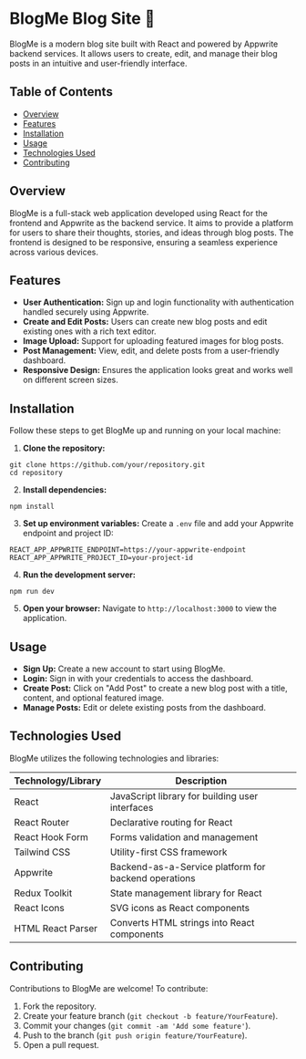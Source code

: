 # BlogMe Blog Site 📝

BlogMe is a modern blog site built with React and powered by Appwrite backend services. It allows users to create, edit, and manage their blog posts in an intuitive and user-friendly interface.

## Table of Contents

- [Overview](#overview)
- [Features](#features)
- [Installation](#installation)
- [Usage](#usage)
- [Technologies Used](#technologies-used)
- [Contributing](#contributing)

## Overview

BlogMe is a full-stack web application developed using React for the frontend and Appwrite as the backend service. It aims to provide a platform for users to share their thoughts, stories, and ideas through blog posts. The frontend is designed to be responsive, ensuring a seamless experience across various devices.

## Features

- **User Authentication:** Sign up and login functionality with authentication handled securely using Appwrite.
- **Create and Edit Posts:** Users can create new blog posts and edit existing ones with a rich text editor.
- **Image Upload:** Support for uploading featured images for blog posts.
- **Post Management:** View, edit, and delete posts from a user-friendly dashboard.
- **Responsive Design:** Ensures the application looks great and works well on different screen sizes.

## Installation

Follow these steps to get BlogMe up and running on your local machine:

1. **Clone the repository:**

```
git clone https://github.com/your/repository.git
cd repository
```

2. **Install dependencies:**

```
npm install
```

3. **Set up environment variables:**
   Create a `.env` file and add your Appwrite endpoint and project ID:

```
REACT_APP_APPWRITE_ENDPOINT=https://your-appwrite-endpoint
REACT_APP_APPWRITE_PROJECT_ID=your-project-id
```

4. **Run the development server:**

```
npm run dev
```

5. **Open your browser:**
   Navigate to `http://localhost:3000` to view the application.

## Usage

- **Sign Up:** Create a new account to start using BlogMe.
- **Login:** Sign in with your credentials to access the dashboard.
- **Create Post:** Click on "Add Post" to create a new blog post with a title, content, and optional featured image.
- **Manage Posts:** Edit or delete existing posts from the dashboard.

## Technologies Used

BlogMe utilizes the following technologies and libraries:

| Technology/Library | Description                                          |
| ------------------ | ---------------------------------------------------- |
| React              | JavaScript library for building user interfaces      |
| React Router       | Declarative routing for React                        |
| React Hook Form    | Forms validation and management                      |
| Tailwind CSS       | Utility-first CSS framework                          |
| Appwrite           | Backend-as-a-Service platform for backend operations |
| Redux Toolkit      | State management library for React                   |
| React Icons        | SVG icons as React components                        |
| HTML React Parser  | Converts HTML strings into React components          |

## Contributing

Contributions to BlogMe are welcome! To contribute:

1. Fork the repository.
2. Create your feature branch (`git checkout -b feature/YourFeature`).
3. Commit your changes (`git commit -am 'Add some feature'`).
4. Push to the branch (`git push origin feature/YourFeature`).
5. Open a pull request.
